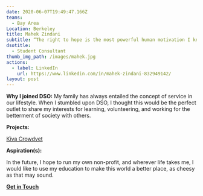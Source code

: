 ```yaml
---
date: 2020-06-07T19:49:47.166Z
teams:
  - Bay Area
Location: Berkeley
title: Mahek Zindani
subtitle: “The right to hope is the most powerful human motivation I know.” - Aga Khan IV
dsotitle:
  - Student Consultant
thumb_img_path: /images/mahek.jpg
actions:
  - label: LinkedIn
    url: https://www.linkedin.com/in/mahek-zindani-832949142/
layout: post
---
```

**Why I joined DSO:** My family has always entailed the concept of service in our lifestyle. When I stumbled upon DSO, I thought this would be the perfect outlet to share my interests for learning, volunteering, and working for the betterment of society with others.

**Projects:**

[Kiva Crowdvet](https://www.crowdvet.org/)

**Aspiration(s):**

In the future, I hope to run my own non-profit, and wherever life takes me, I would like to use my education to make this world a better place, as cheesy as that may sound.

**[Get in Touch](mailto:mahek.zindani1@dsoglobal.org)**